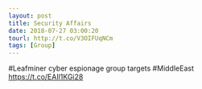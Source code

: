 ```yaml
---
layout: post
title: Security Affairs
date: 2018-07-27 03:00:20
tourl: http://t.co/V3OIFUqNCm
tags: [Group]
---
```

#Leafminer cyber espionage group targets #MiddleEast  https://t.co/EAIl1KGi28